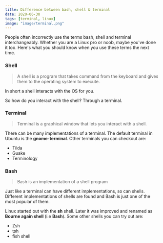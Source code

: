 ```yaml
---
title: Difference between bash, shell & terminal
date: 2020-06-30
tags: [terminal, linux]
image: "image/terminal.png"
---
```


People often incorrectly use the terms bash, shell and terminal interchangeably. Whether you are a Linux pro or noob, maybe you've done it too. Here's what you should know when you use these terms the next time.

### Shell

> A shell is a program that takes command from the keyboard and gives them to the operating system to execute.

In short a shell interacts with the OS for you.

So how do you interact with the shell? Through a terminal.

### Terminal

> Terminal is a graphical window that lets you interact with a shell.

There can be many implementations of a terminal. The default terminal in Ubuntu is the **gnome-terminal**. Other terminals you can checkout are:
- Tilda
- Guake
- Terminology

### Bash

> Bash is an implementation of a shell program

Just like a terminal can have different implementations, so can shells. Different implementations of shells are found and Bash is just one of the most popular of them. 

Linux started out with the **sh** shell. Later it was improved and  renamed as **Bourne again shell** (i.e **Bash**). Some other shells you can try out are:
- Zsh
- tsh
- fish shell